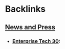 
# Backlinks
## [News and Press](<News and Press.md>)
- ### [Enterprise Tech 30](<Enterprise Tech 30.md>):

